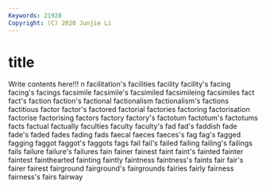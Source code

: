 ```yaml
---
Keywords: 21928
Copyright: (C) 2020 Junjie Li
---
```


# title

Write contents here!!!
n 
facilitation's 
facilities 
facility 
facility's 
facing
facing's 
facings 
facsimile 
facsimile's 
facsimiled 
facsimileing 
facsimiles 
fact 
fact's 
faction
faction's 
factional 
factionalism 
factionalism's 
factions 
factitious 
factor 
factor's 
factored 
factorial
factories 
factoring 
factorisation 
factorise 
factorising 
factors 
factory 
factory's 
factotum 
factotum's
factotums 
facts 
factual 
factually 
faculties 
faculty 
faculty's 
fad 
fad's 
faddish
fade 
fade's 
faded 
fades 
fading 
fads 
faecal 
faeces 
faeces's 
fag
fag's 
fagged 
fagging 
faggot 
faggot's 
faggots 
fags 
fail 
fail's 
failed
failing 
failing's 
failings 
fails 
failure 
failure's 
failures 
fain 
fainer 
fainest
faint 
faint's 
fainted 
fainter 
faintest 
fainthearted 
fainting 
faintly 
faintness 
faintness's
faints 
fair 
fair's 
fairer 
fairest 
fairground 
fairground's 
fairgrounds 
fairies 
fairly
fairness 
fairness's 
fairs 
fairway 
